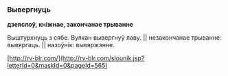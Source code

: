 ### Вывергнуць
**дзеяслоў, кніжнае, закончанае трыванне**

Выштурхнуць з сябе. Вулкан вывергнуў лаву. || незакончанае трыванне: вывяргаць. || назоўнік: вывяржэнне.

<a rel="author">[http://rv-blr.com/](http://rv-blr.com/slounik.jsp?letterId=0&maskId=0&pageId=565)</a>

